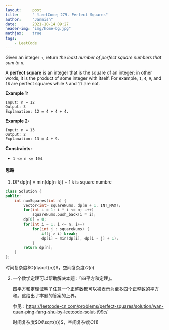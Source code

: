 ```yaml
---
layout:     post
title:      "「LeetCode」279. Perfect Squares"
author:     "Jannish"
date:       2021-10-14 09:27
header-img: "img/home-bg.jpg"
mathjax:	true
tags:
    - LeetCode
---
```


Given an integer `n`, return *the least number of perfect square numbers that sum to* `n`.

A **perfect square** is an integer that is the square of an integer; in other words, it is the product of some integer with itself. For example, `1`, `4`, `9`, and `16` are perfect squares while `3` and `11` are not.

**Example 1:**

```
Input: n = 12
Output: 3
Explanation: 12 = 4 + 4 + 4.
```

**Example 2:**

```
Input: n = 13
Output: 2
Explanation: 13 = 4 + 9.
```

**Constraints:**

- `1 <= n <= 104`

#### 思路

1. DP dp[n] = min(dp[n-k]) + 1 k is square numbre

```c++
class Solution {
public:
    int numSquares(int n) {
        vector<int> squareNums, dp(n + 1, INT_MAX);
        for(int i = 1; i * i <= n; i++) 
            squareNums.push_back(i * i);
        dp[0] = 0;
        for(int i = 1; i <= n; i++) 
            for(int j : squareNums) {
                if(j > i) break;
                dp[i] = min(dp[i], dp[i - j] + 1);
            }
        return dp[n];
    }
};
```

时间复杂度$O(n\sqrt{n})$，空间复杂度$O(n)$

2. 一个数学定理可以帮助解决本题：「四平方和定理」。

   四平方和定理证明了任意一个正整数都可以被表示为至多四个正整数的平方和。这给出了本题的答案的上界。

   参见：https://leetcode-cn.com/problems/perfect-squares/solution/wan-quan-ping-fang-shu-by-leetcode-solut-t99c/

   时间复杂度$O(\sqrt{n})$，空间复杂度$O(1)$